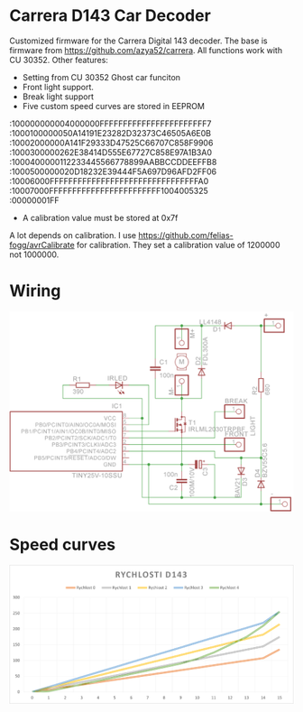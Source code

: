 # Carrera D143 Car Decoder
Customized firmware for the Carrera Digital 143 decoder. The base is firmware from https://github.com/azya52/carrera. All functions work with CU 30352. 
Other features: 
-  Setting from CU 30352 Ghost car funciton
-  Front light support.
-  Break light support
-  Five custom speed curves are stored in EEPROM

  :100000000004000000FFFFFFFFFFFFFFFFFFFFFFF7<br/>
  :1000100000050A14191E23282D32373C46505A6E0B<br/>
  :10002000000A141F29333D47525C66707C858F9906<br/>
  :1000300000262E38414D555E67727C858E97A1B3A0<br/>
  :1000400000112233445566778899AABBCCDDEEFFB8<br/>
  :1000500000020D18232E39444F5A697D96AFD2FF06<br/>
  :10006000FFFFFFFFFFFFFFFFFFFFFFFFFFFFFFFFA0<br/>
  :10007000FFFFFFFFFFFFFFFFFFFFFFFF1004005325<br/>
  :00000001FF<br/>

-  A calibration value must be stored at 0x7f

  A lot depends on calibration. I use https://github.com/felias-fogg/avrCalibrate for calibration. They set a calibration value of 1200000 not 1000000.


# Wiring
<p align="center">
  <img src="./pics/Schema.png" width="680" title="hover text">
</p>

# Speed curves
<p align="center">
  <img src="./pics/SdpGph.png" width="680" title="hover text">
</p>


